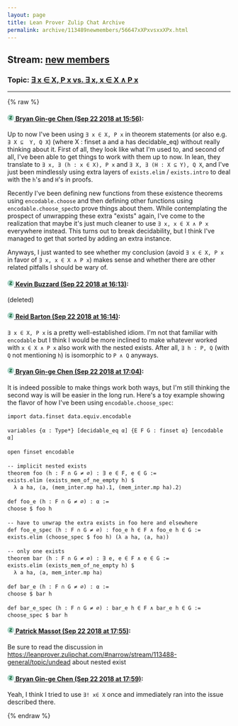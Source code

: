 ```yaml
---
layout: page
title: Lean Prover Zulip Chat Archive 
permalink: archive/113489newmembers/56647xXPxvsxxXPx.html
---
```


## Stream: [new members](index.html)
### Topic: [∃ x ∈ X, P x vs. ∃ x, x ∈  X ∧ P x](56647xXPxvsxxXPx.html)

---


{% raw %}
#### [![Click to go to Zulip](../../assets/img/zulip2.png) Bryan Gin-ge Chen (Sep 22 2018 at 15:56)](https://leanprover.zulipchat.com/#narrow/stream/113489-new%20members/topic/%E2%88%83%20x%20%E2%88%88%20X%2C%20P%20x%20vs.%20%E2%88%83%20x%2C%20x%20%E2%88%88%20%20X%20%E2%88%A7%20P%20x/near/134438550):
Up to now I've been using `∃ x ∈ X, P x` in theorem statements (or also e.g. `∃ X ⊆  Y, Q X`) (where X : finset a and a has decidable_eq) without really thinking about it. First of all, they look like what I'm used to, and second of all, I've been able to get things to work with them up to now. In lean, they translate to `∃ x, ∃ (h : x ∈ X), P x` and `∃ X, ∃ (H : X ⊆ Y), Q X`, and I've just been mindlessly using extra layers of `exists.elim` / `exists.intro` to deal with the `h`'s and `H`'s in proofs.

Recently I've been defining new functions from these existence theorems using `encodable.choose` and then defining other functions using `encodable.choose_spec`to prove things about them. While contemplating the prospect of unwrapping these extra "exists" again, I've come to the realization that maybe it's just much cleaner to use `∃ x, x ∈ X ∧ P x` everywhere instead. This turns out to break decidability, but I think I've managed to get that sorted by adding an extra instance.

Anyways, I just wanted to see whether my conclusion (avoid `∃ x ∈ X, P x` in favor of `∃ x, x ∈ X ∧ P x`) makes sense and whether there are other related pitfalls I should be wary of.

#### [![Click to go to Zulip](../../assets/img/zulip2.png) Kevin Buzzard (Sep 22 2018 at 16:13)](https://leanprover.zulipchat.com/#narrow/stream/113489-new%20members/topic/%E2%88%83%20x%20%E2%88%88%20X%2C%20P%20x%20vs.%20%E2%88%83%20x%2C%20x%20%E2%88%88%20%20X%20%E2%88%A7%20P%20x/near/134439149):
(deleted)

#### [![Click to go to Zulip](../../assets/img/zulip2.png) Reid Barton (Sep 22 2018 at 16:14)](https://leanprover.zulipchat.com/#narrow/stream/113489-new%20members/topic/%E2%88%83%20x%20%E2%88%88%20X%2C%20P%20x%20vs.%20%E2%88%83%20x%2C%20x%20%E2%88%88%20%20X%20%E2%88%A7%20P%20x/near/134439203):
`∃ x ∈ X, P x` is a pretty well-established idiom. I'm not that familiar with `encodable` but I think I would be more inclined to make whatever worked with `x ∈ X ∧ P x` also work with the nested exists. After all, `∃ h : P, Q` (with `Q` not mentioning `h`) is isomorphic to `P ∧ Q` anyways.

#### [![Click to go to Zulip](../../assets/img/zulip2.png) Bryan Gin-ge Chen (Sep 22 2018 at 17:04)](https://leanprover.zulipchat.com/#narrow/stream/113489-new%20members/topic/%E2%88%83%20x%20%E2%88%88%20X%2C%20P%20x%20vs.%20%E2%88%83%20x%2C%20x%20%E2%88%88%20%20X%20%E2%88%A7%20P%20x/near/134440789):
It is indeed possible to make things work both ways, but I'm still thinking the second way is will be easier in the long run. Here's a toy example showing the flavor of how I've been using `encodable.choose_spec`:
```lean
import data.finset data.equiv.encodable

variables {α : Type*} [decidable_eq α] {E F G : finset α} [encodable α]

open finset encodable

-- implicit nested exists
theorem foo (h : F ∩ G ≠ ∅) : ∃ e ∈ F, e ∈ G :=
exists.elim (exists_mem_of_ne_empty h) $
  λ a ha, ⟨a, (mem_inter.mp ha).1, (mem_inter.mp ha).2⟩

def foo_e (h : F ∩ G ≠ ∅) : α :=
choose $ foo h

-- have to unwrap the extra exists in foo here and elsewhere
def foo_e_spec (h : F ∩ G ≠ ∅) : foo_e h ∈ F ∧ foo_e h ∈ G :=
exists.elim (choose_spec $ foo h) (λ a ha, ⟨a, ha⟩)

-- only one exists
theorem bar (h : F ∩ G ≠ ∅) : ∃ e, e ∈ F ∧ e ∈ G :=
exists.elim (exists_mem_of_ne_empty h) $
  λ a ha, ⟨a, mem_inter.mp ha⟩

def bar_e (h : F ∩ G ≠ ∅) : α :=
choose $ bar h

def bar_e_spec (h : F ∩ G ≠ ∅) : bar_e h ∈ F ∧ bar_e h ∈ G :=
choose_spec $ bar h
```

#### [![Click to go to Zulip](../../assets/img/zulip2.png) Patrick Massot (Sep 22 2018 at 17:55)](https://leanprover.zulipchat.com/#narrow/stream/113489-new%20members/topic/%E2%88%83%20x%20%E2%88%88%20X%2C%20P%20x%20vs.%20%E2%88%83%20x%2C%20x%20%E2%88%88%20%20X%20%E2%88%A7%20P%20x/near/134442413):
Be sure to read the discussion in https://leanprover.zulipchat.com/#narrow/stream/113488-general/topic/undead about nested exist

#### [![Click to go to Zulip](../../assets/img/zulip2.png) Bryan Gin-ge Chen (Sep 22 2018 at 17:59)](https://leanprover.zulipchat.com/#narrow/stream/113489-new%20members/topic/%E2%88%83%20x%20%E2%88%88%20X%2C%20P%20x%20vs.%20%E2%88%83%20x%2C%20x%20%E2%88%88%20%20X%20%E2%88%A7%20P%20x/near/134442546):
Yeah, I think I tried to use `∃! x∈ X` once and immediately ran into the issue described there.


{% endraw %}
